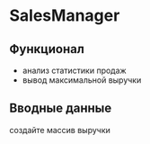 # SalesManager
## Функционал
* анализ статистики продаж
* вывод максимальной выручки
## Вводные данные
создайте массив выручки